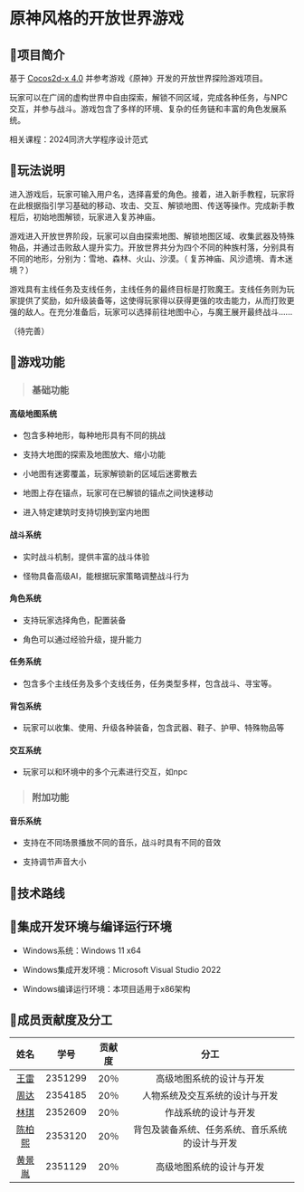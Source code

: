 # 原神风格的开放世界游戏

## 🌟项目简介
基于 [Cocos2d-x 4.0](https://docs.cocos.com/cocos2d-x/manual) 并参考游戏《原神》开发的开放世界探险游戏项目。

玩家可以在广阔的虚构世界中自由探索，解锁不同区域，完成各种任务，与NPC交互，并参与战⽃。游戏包含了多样的环境、复杂的任务链和丰富的角色发展系统。

相关课程：2024同济大学程序设计范式

## 🌟玩法说明
进入游戏后，玩家可输入用户名，选择喜爱的角色。接着，进入新手教程，玩家将在此根据指引学习基础的移动、攻击、交互、解锁地图、传送等操作。完成新手教程后，初始地图解锁，玩家进入复苏神庙。 

游戏进入开放世界阶段，玩家可以自由探索地图、解锁地图区域、收集武器及特殊物品，并通过击败敌人提升实力。开放世界共分为四个不同的种族村落，分别具有不同的地形，分别为：雪地、森林、火山、沙漠。（ 复苏神庙、风沙遗境、青木迷境？）

游戏具有主线任务及支线任务，主线任务的最终目标是打败魔王。支线任务则为玩家提供了奖励，如升级装备等，这使得玩家得以获得更强的攻击能力，从而打败更强的敌人。在充分准备后，玩家可以选择前往地图中心，与魔王展开最终战斗......

（待完善）

## 🌟游戏功能

> ### 基础功能

#### 高级地图系统

- 包含多种地形，每种地形具有不同的挑战

- 支持大地图的探索及地图放大、缩小功能

- 小地图有迷雾覆盖，玩家解锁新的区域后迷雾散去

- 地图上存在锚点，玩家可在已解锁的锚点之间快速移动

- 进入特定建筑时支持切换到室内地图

#### 战斗系统

- 实时战斗机制，提供丰富的战斗体验

- 怪物具备高级AI，能根据玩家策略调整战斗行为

#### 角色系统

- 支持玩家选择角色，配置装备

- 角色可以通过经验升级，提升能力

#### 任务系统

- 包含多个主线任务及多个支线任务，任务类型多样，包含战斗、寻宝等。

#### 背包系统

- 玩家可以收集、使用、升级各种装备，包含武器、鞋子、护甲、特殊物品等

#### 交互系统

- 玩家可以和环境中的多个元素进行交互，如npc

  
> ### 附加功能

#### 音乐系统

- 支持在不同场景播放不同的音乐，战斗时具有不同的音效

- 支持调节声音大小

## 🌟技术路线



## 🌟集成开发环境与编译运行环境

- Windows系统：Windows 11 x64

- Windows集成开发环境：Microsoft Visual Studio 2022

- Windows编译运行环境：本项目适用于x86架构

## 🌟成员贡献度及分工

| 姓名 | 学号 | 贡献度 | 分工 | 
| :---: | :---: | :---: | :---: |
| [王雷](https://github.com/WingWR) | 2351299 | 20％ | 高级地图系统的设计与开发 |
| [周达](https://github.com/zdlovepro) | 2354185 | 20％ | 人物系统及交互系统的设计与开发 |
| [林琪](https://github.com/lq1911) | 2352609 | 20％ | 作战系统的设计与开发 |
| [陈柏熙](https://github.com/cbx6666) | 2353120 | 20％ | 背包及装备系统、任务系统、音乐系统的设计与开发 |
| [黄景胤](https://github.com/7719Drinkin) | 2351129 | 20％ | 高级地图系统的设计与开发 |

